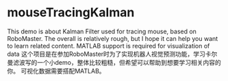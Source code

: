 # mouseTracingKalman
This demo is about Kalman Filter used for tracing mouse, based on RoboMaster. The overall is relatively rough, but I hope it can help you want to learn related content.
MATLAB support is required for visualization of data
这个项目是在参加RoboMaster时为了实现机器人视觉预测功能，学习卡尔曼滤波写的一个小demo，整体比较粗糙，但希望可以帮助到想要学习相关内容的你。
可视化数据需要搭配MATLAB。
